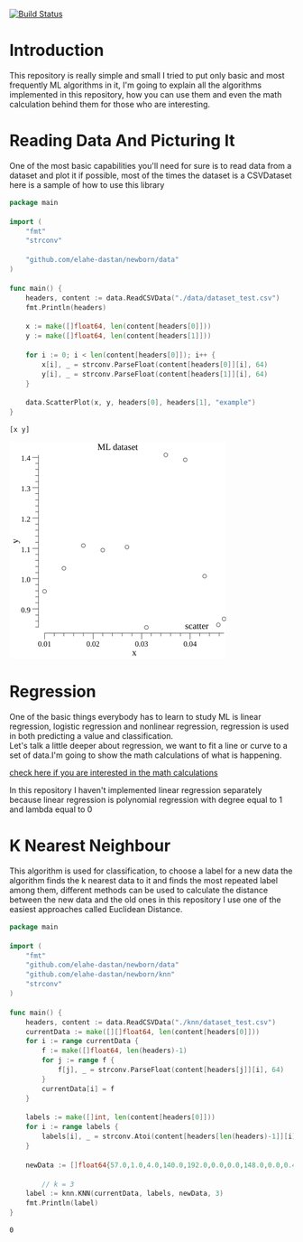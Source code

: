 [![Build Status](https://cloud.drone.io/api/badges/elahe-dastan/newborn/status.svg)](https://cloud.drone.io/elahe-dastan/newborn)
# Introduction
This repository is really simple and small I tried to put only basic and most frequently ML algorithms in it, I'm going
to explain all the algorithms implemented in this repository, how you can use them and even the math calculation behind
them for those who are interesting.

# Reading Data And Picturing It
One of the most basic capabilities you'll need for sure is to read data from a dataset and plot it if possible, most of 
the times the dataset is a CSVDataset here is a sample of how to use this library
```go
package main

import (
	"fmt"
	"strconv"

	"github.com/elahe-dastan/newborn/data"
)

func main() {
	headers, content := data.ReadCSVData("./data/dataset_test.csv")
	fmt.Println(headers)

	x := make([]float64, len(content[headers[0]]))
	y := make([]float64, len(content[headers[1]]))

	for i := 0; i < len(content[headers[0]]); i++ {
		x[i], _ = strconv.ParseFloat(content[headers[0]][i], 64)
		y[i], _ = strconv.ParseFloat(content[headers[1]][i], 64)
	}

	data.ScatterPlot(x, y, headers[0], headers[1], "example")
}
```
```
[x y]
```
![](images/example.png)

# Regression
One of the basic things everybody has to learn to study ML is linear regression, logistic regression and
nonlinear regression, regression is used in both predicting a value and classification.<br/>
Let's talk a little deeper about regression, we want to fit a line or curve to a set of data.I'm going to show the math
calculations of what is happening.

[check here if you are interested in the math calculations](https://elahe-dastan.github.io/newborn/)

In this repository I haven't implemented linear regression separately because linear regression is polynomial regression 
with degree equal to 1 and lambda equal to 0

# K Nearest Neighbour
This algorithm is used for classification, to choose a label for a new data the algorithm finds the k nearest data to it
and finds the most repeated label among them, different methods can be used to calculate the distance between the new data 
and the old ones in this repository I use one of the easiest approaches called Euclidean Distance.<br/>
```go
package main

import (
	"fmt"
	"github.com/elahe-dastan/newborn/data"
	"github.com/elahe-dastan/newborn/knn"
	"strconv"
)

func main() {
	headers, content := data.ReadCSVData("./knn/dataset_test.csv")
	currentData := make([][]float64, len(content[headers[0]]))
	for i := range currentData {
		f := make([]float64, len(headers)-1)
		for j := range f {
			f[j], _ = strconv.ParseFloat(content[headers[j]][i], 64)
		}
		currentData[i] = f
	}

	labels := make([]int, len(content[headers[0]]))
	for i := range labels {
		labels[i], _ = strconv.Atoi(content[headers[len(headers)-1]][i])
	}

	newData := []float64{57.0,1.0,4.0,140.0,192.0,0.0,0.0,148.0,0.0,0.4,2.0,0.0,6.0}
    
        // k = 3
	label := knn.KNN(currentData, labels, newData, 3)
	fmt.Println(label)
}
```
```
0
```